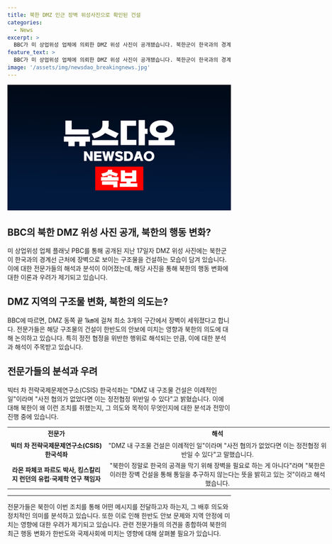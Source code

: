```yaml
---
title: 북한 DMZ 인근 장벽 위성사진으로 확인된 건설
categories:
  - News
excerpt: >
  BBC가 미 상업위성 업체에 의뢰한 DMZ 위성 사진이 공개됐습니다. 북한군이 한국과의 경계에 장벽으로 보이는 건설물을 세우고 있는데, 이는 한국과의 정전 협정을 위반한 것으로 여겨집니다. 전문가들은 이런 행위가 평화를 추구하는 의지가 아닌 것으로 해석하고 있습니다. 또한, DMZ 내 구조물 건설은 이례적이며, 사전 협의가 없었다면 정전 협정 위반일 수 있다고 밝혔습니다. 이에 대한 분석과 전문가들의 의견이 계속해서 나오고 있습니다.
feature_text: >
  BBC가 미 상업위성 업체에 의뢰한 DMZ 위성 사진이 공개됐습니다. 북한군이 한국과의 경계에 장벽으로 보이는 건설물을 세우고 있는데, 이는 한국과의 정전 협정을 위반한 것으로 여겨집니다. 전문가들은 이런 행위가 평화를 추구하는 의지가 아닌 것으로 해석하고 있습니다. 또한, DMZ 내 구조물 건설은 이례적이며, 사전 협의가 없었다면 정전 협정 위반일 수 있다고 밝혔습니다. 이에 대한 분석과 전문가들의 의견이 계속해서 나오고 있습니다.
image: '/assets/img/newsdao_breakingnews.jpg'
---
```


<p><img src="/assets/img/newsdao_breakingnews.jpg" alt="pcversion 속보" /></p>

<h2 data-ke-size="size26">BBC의 북한 DMZ 위성 사진 공개, 북한의 행동 변화?</h2>

<p data-ke-size="size16">미 상업위성 업체 플래닛 PBC를 통해 공개된 지난 17일자 DMZ 위성 사진에는 북한군이 한국과의 경계선 근처에 장벽으로 보이는 구조물을 건설하는 모습이 담겨 있습니다. 이에 대한 전문가들의 해석과 분석이 이어졌는데, 해당 사진을 통해 북한의 행동 변화에 대한 이론과 우려가 제기되고 있습니다.</p>

<h2 data-ke-size="size26">DMZ 지역의 구조물 변화, 북한의 의도는?</h2>

<p data-ke-size="size16">BBC에 따르면, DMZ 동쪽 끝 1㎞에 걸쳐 최소 3개의 구간에서 장벽이 세워졌다고 합니다. 전문가들은 해당 구조물의 건설이 한반도의 안보에 미치는 영향과 북한의 의도에 대해 논의하고 있습니다. 특히 정전 협정을 위반한 행위로 해석되는 만큼, 이에 대한 분석과 해석이 주목받고 있습니다.</p>

<h2 data-ke-size="size26">전문가들의 분석과 우려</h2>

<p data-ke-size="size16">빅터 차 전략국제문제연구소(CSIS) 한국석좌는 "DMZ 내 구조물 건설은 이례적인 일"이라며 "사전 협의가 없었다면 이는 정전협정 위반일 수 있다"고 밝혔습니다. 이에 대해 북한이 왜 이런 조치를 취했는지, 그 의도와 목적이 무엇인지에 대한 분석과 전망이 진행 중에 있습니다. </p>

<table style="width: 727px;">
<tbody>
<tr>
<td style="text-align: center; height: 23px;"><b>전문가</b></td>
<td style="text-align: center; height: 23px;"><b>해석</b></td>
</tr>
<tr>
<td style="text-align: center; height: 19px;"><b>빅터 차 전략국제문제연구소(CSIS) 한국석좌</b></td>
<td style="text-align: center; height: 19px;">"DMZ 내 구조물 건설은 이례적인 일"이라며 "사전 협의가 없었다면 이는 정전협정 위반일 수 있다"고 말했습니다.</td>
</tr>
<tr>
<td style="text-align: center; height: 19px;"><b>라몬 파체코 파르도 박사, 킹스칼리지 런던의 유럽·국제학 연구 책임자</b></td>
<td style="text-align: center; height: 19px;">"북한이 정말로 한국의 공격을 막기 위해 장벽을 필요로 하는 게 아니다"라며 "북한은 이러한 장벽 건설을 통해 통일을 추구하지 않는다는 뜻을 밝히고 있는 것"이라고 해석했습니다.</td>
</tr>
</tbody>
</table>

<hr>

<p data-ke-size="size16">전문가들은 북한이 이번 조치를 통해 어떤 메시지를 전달하고자 하는지, 그 배후 의도와 정치적인 의미를 분석하고 있습니다. 또한 이로 인해 한반도 안보 문제와 지역 안정에 미치는 영향에 대한 우려가 제기되고 있습니다. 관련 전문가들의 의견을 종합하여 북한의 최근 행동 변화가 한반도와 국제사회에 미치는 영향에 대해 살펴볼 필요가 있습니다.</p>

